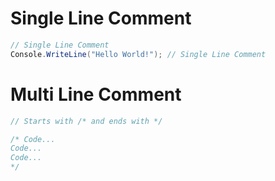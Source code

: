# Single Line Comment
```C#
// Single Line Comment
Console.WriteLine("Hello World!"); // Single Line Comment
```
# Multi Line Comment
```C#
// Starts with /* and ends with */

/* Code...
Code...
Code...
*/
```
